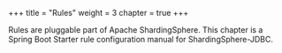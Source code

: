 +++
title = "Rules"
weight = 3
chapter = true
+++

Rules are pluggable part of Apache ShardingSphere.
This chapter is a Spring Boot Starter rule configuration manual for ShardingSphere-JDBC.
